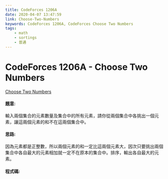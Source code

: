 ```yaml
---
title: CodeForces 1206A
date: 2020-04-07 13:47:59
link: Choose-Two-Numbers
keywords: CodeForces 1206A, CodeForces Choose Two Numbers
tags:
    - math
    - sortings
    - 普通
---
```

# CodeForces 1206A - Choose Two Numbers
[Choose Two Numbers](https://codeforces.com/problemset/problem/1206/A)


#### 題意:
輸入兩個集合的元素數量及集合中的所有元素，請你從兩個集合中各挑出一個元素，讓這兩個元素的和不在這兩個集合中。
<!-- more -->
#### 思路:
因為元素都是正整數，所以兩個元素的和一定比這兩個元素大，因次只要挑出兩個集合中各自最大的元素相加就一定不在原本的集合中。排序，輸出各自最大的元素。

#### 程式碼:
<script src="https://gist.github.com/Daviswww/d975ad83e445dcad60d027f3b73a057e.js"></script>